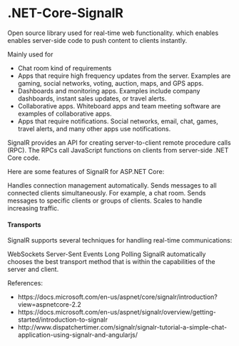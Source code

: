 # .NET-Core-SignalR
<p>Open source library used for real-time web functionality. which enables enables server-side code to push content to clients instantly.</p>
<p>Mainly used for
  <ul>
    <li> Chat room kind of requirements </li>
    <li>Apps that require high frequency updates from the server. Examples are gaming, social networks, voting, auction, maps, and GPS apps. </li> 
    <li>Dashboards and monitoring apps. Examples include company dashboards, instant sales updates, or travel alerts.</li>
    <li>Collaborative apps. Whiteboard apps and team meeting software are examples of collaborative apps. </li> 
    <li>Apps that require notifications. Social networks, email, chat, games, travel alerts, and many other apps use notifications. </li>
 </ul>
  <p>
  SignalR provides an API for creating server-to-client remote procedure calls (RPC). The RPCs call JavaScript functions on clients from server-side .NET Core code.

Here are some features of SignalR for ASP.NET Core:

Handles connection management automatically.
Sends messages to all connected clients simultaneously. For example, a chat room.
Sends messages to specific clients or groups of clients.
Scales to handle increasing traffic.
  </p>
  <p>
 <h4> Transports</h4>
SignalR supports several techniques for handling real-time communications:

WebSockets
Server-Sent Events
Long Polling
SignalR automatically chooses the best transport method that is within the capabilities of the server and client.
  </p>
 References:
 <ul>
  <li> https://docs.microsoft.com/en-us/aspnet/core/signalr/introduction?view=aspnetcore-2.2  </li>
   <li>  https://docs.microsoft.com/en-us/aspnet/signalr/overview/getting-started/introduction-to-signalr </li>
   <li> http://www.dispatchertimer.com/signalr/signalr-tutorial-a-simple-chat-application-using-signalr-and-angularjs/  </li>
  </ul>
 
 
 
  </p>

